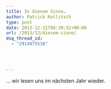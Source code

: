```yaml
---
title: In diesem Sinne…
author: Patrick Kollitsch
type: post
date: 2013-12-31T08:39:52+00:00
url: /2013/12/diesem-sinne/
dsq_thread_id:
  - "2914975538"




---
```

&#8230; wir lesen uns im nächsten Jahr wieder.